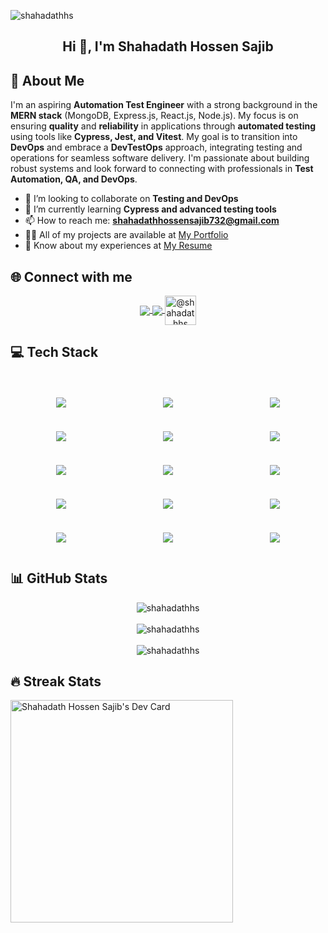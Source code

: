 ![shahadathhs](https://socialify.git.ci/shahadathhs/shahadathhs/image?description=1&descriptionEditable=Automation%20Test%20Engineer%20%7C%20DevOps%20Enthusiast%20&font=Jost&language=1&name=1&owner=1&pattern=Floating%20Cogs&theme=Auto)

<h2 align="center">Hi 👋, I'm Shahadath Hossen Sajib</h2>

## 💫 About Me

I'm an aspiring **Automation Test Engineer** with a strong background in the **MERN stack** (MongoDB, Express.js, React.js, Node.js). My focus is on ensuring **quality** and **reliability** in applications through **automated testing** using tools like **Cypress, Jest, and Vitest**. My goal is to transition into **DevOps** and embrace a **DevTestOps** approach, integrating testing and operations for seamless software delivery. I'm passionate about building robust systems and look forward to connecting with professionals in **Test Automation, QA, and DevOps**.

- 👯 I’m looking to collaborate on **Testing and DevOps**
- 🌱 I’m currently learning **Cypress and advanced testing tools**
- 📫 How to reach me: **shahadathhossensajib732@gmail.com**
- 👨‍💻 All of my projects are available at [My Portfolio](https://shahadathhs.vercel.app)
- 📄 Know about my experiences at [My Resume](https://docs.google.com/document/d/1F4lDxGKNkrY5k2UB7CEjSSNqoK06COyGfz5KDlSH0kY/edit?usp=sharing)

## 🌐 Connect with me

<p align="center">
  <a href="https://dev.to/shahadathhs" target="blank">
    <img align="center" src="https://skillicons.dev/icons?i=devto&theme=dark" />
  </a>
  <a href="https://linkedin.com/in/shahadathhs" target="blank">
    <img align="center" src="https://skillicons.dev/icons?i=linkedin&theme=dark" />
  </a>
  <a href="https://medium.com/@shahadathhs" target="blank">
    <img align="center" src="https://raw.githubusercontent.com/rahuldkjain/github-profile-readme-generator/master/src/images/icons/Social/medium.svg" alt="@shahadathhs" height="47" width="50" />
  </a>
</p>

## 💻 Tech Stack

<div align="center">
  <div style="display: grid; grid-template-columns: repeat(3, 1fr); gap: 10px; padding-top: 20px;" class="tech-stack">

  <p align="center">
    <img src="https://skillicons.dev/icons?i=html,tailwind&theme=dark" />
  </p>

  <p align="center">
    <img src="https://skillicons.dev/icons?i=js,ts&theme=dark" />
  </p>

  <p align="center">
    <img src="https://skillicons.dev/icons?i=react,nextjs&theme=dark" />
  </p>

  <p align="center">
    <img src="https://skillicons.dev/icons?i=nodejs,express&theme=dark" />
  </p>

  <p align="center">
    <img src="https://skillicons.dev/icons?i=mongodb&theme=dark" />
  </p>

  <p align="center">
    <img src="https://skillicons.dev/icons?i=jest,vitest&theme=dark" />
  </p>

  <p align="center">
    <img src="https://skillicons.dev/icons?i=cypress&theme=light" />
  </p>

  <p align="center">
    <img src="https://skillicons.dev/icons?i=postman&theme=dark" />
  </p>

  <p align="center">
    <img src="https://skillicons.dev/icons?i=netlify,vercel&theme=dark" />
  </p>

  <p align="center">
    <img src="https://skillicons.dev/icons?i=npm,yarn&theme=dark" />
  </p>

  <p align="center">
    <img src="https://skillicons.dev/icons?i=firebase&theme=dark" />
  </p>

  <p align="center">
    <img src="https://skillicons.dev/icons?i=vscode,pycharm&theme=dark" />
  </p>

  <p align="center">
    <img src="https://skillicons.dev/icons?i=notion&theme=dark" />
  </p>

  <p align="center">
    <img src="https://skillicons.dev/icons?i=git,github&theme=dark" />
  </p>

  <p align="center">
    <img src="https://skillicons.dev/icons?i=docker&theme=dark" />
  </p>

  </div>
</div>

## 📊 GitHub Stats

<div align="center">
  <img align="center" src="https://github-readme-stats.vercel.app/api?username=shahadathhs&show_icons=true&locale=en" alt="shahadathhs" />
  <br/>
  <br/>
  <img align="center" src="https://github-readme-streak-stats.herokuapp.com/?user=shahadathhs&" alt="shahadathhs" />
  <br/>
  <br/>
  <img align="center" src="https://github-readme-stats.vercel.app/api/top-langs?username=shahadathhs&show_icons=true&locale=en&layout=compact" alt="shahadathhs" />
</div>

## 🔥 Streak Stats

<a href="https://app.daily.dev/shahadathhs"><img src="https://api.daily.dev/devcards/v2/6ZhjUdRchhuOpkZR8LgkG.png?r=u07" width="356" alt="Shahadath Hossen Sajib's Dev Card"/></a>

